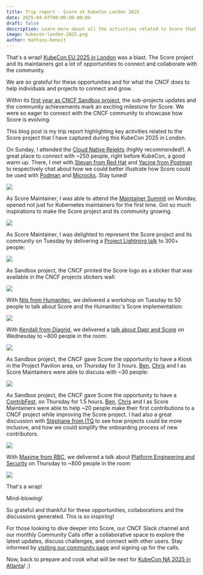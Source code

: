 ```yaml
---
title: Trip report - Score at KubeCon London 2025
date: 2025-04-07T00:00:00-00:00
draft: false
description: Learn more about all the activities related to Score that happened at KubeCon London 2025!
image: kubecon-london-2025.png
author: mathieu-benoit
---
```

That's a wrap! [KubeCon EU 2025 in London](https://score.dev/blog/score-at-kubecon-eu-in-london/) was a blast. The Score project and its maintainers got a lot of opportunities to connect and collaborate with the community.

We are so grateful for these opportunities and for what the CNCF does to help individuals and projects to connect and grow.

Within its [first year as CNCF Sandbox project](https://score.dev/blog/score-joins-the-cncf-as-a-sandbox-project/), the sub-projects updates and the community achievements mark an exciting milestone for Score. We were so eager to connect with the CNCF community to showcase how Score is evolving.

This blog post is my trip report highlighting key activities related to the Score project that I have captured during this KubeCon 2025 in London.

On Sunday, I attended the [Cloud Native Rejekts](https://cloud-native.rejekts.io/) (highly recommended!). A great place to connect with ~250 people, right before KubeCon, a good warm up. There, I met with [Stevan from Red Hat](https://www.linkedin.com/in/stevanlemeur/) and [Yacine from Postman](https://www.linkedin.com/in/yacinekheddache/) to respectively chat about how we could better illustrate how Score could be used with [Podman](https://podman.io/) and [Microcks](https://microcks.io/). Stay tuned!

![](rejekts.png)

As Score Maintainer, I was able to attend the [Maintainer Summit](https://events.linuxfoundation.org/kubecon-cloudnativecon-europe/features-add-ons/maintainer-summit/) on Monday, opened not just for Kubernetes maintainers for the first time. Got so much inspirations to make the Score project and its community growing.

![](maintainer-summit.jpg)

As Score Maintainer, I was delighted to represent the Score project and its community on Tuesday by delivering a [Project Lightning talk](https://sched.co/1tcwp) to 300+ people:

![](lightning.jpg)

As Sandbox project, the CNCF printed the Score logo as a sticker that was available in the CNCF projects stickers wall:

![](sticker.jpg)

With [Nils from Humanitec](https://www.linkedin.com/in/nilsty/), we delivered a workshop on Tuesday to 50 people to talk about Score and the Humanitec's Score implementation:

![](workshop.jpg)

With [Kendall from Diagrid](https://www.linkedin.com/in/kendallroden/), we delivered a [talk about Dapr and Score](https://sched.co/1txGi) on Wednesday to ~800 people in the room:

![](dapr.jpg)

As Sandbox project, the CNCF gave Score the opportunity to have a Kiosk in the Project Pavilion area, on Thursday for 3 hours. [Ben](https://www.linkedin.com/in/ben-meier-b76224129/), [Chris](https://www.linkedin.com/in/chris-stephenson-99ba3628/) and I as Score Maintainers were able to discuss with ~30 people:

![](kiosk.jpg)

As Sandbox project, the CNCF gave Score the opportunity to have a [ContribFest](https://sched.co/1tczO), on Thursday for 1.5 hours. [Ben](https://www.linkedin.com/in/ben-meier-b76224129/), [Chris](https://www.linkedin.com/in/chris-stephenson-99ba3628/) and I as Score Maintainers were able to help ~20 people make their first contributions to a CNCF project while improving the Score project. I had also a great discussion with [Stéphane from ITQ](https://www.linkedin.com/in/sestegra/) to see how projects could be more inclusive, and how we could simplify the onboarding process of new contributors.

![](contribfest.jpg)

With [Maxime from RBC](https://www.linkedin.com/in/maximecoquerel/), we delivered a talk about [Platform Engineering and Security](https://sched.co/1txGE) on Thursday to ~800 people in the room:

![](security.jpg)

That's a wrap!

Mind-blowing!

So grateful and thankful for these opportunities, collaborations and the discussions generated. This is so inspiring!

For those looking to dive deeper into Score, our CNCF Slack channel and our monthly Community Calls offer a collaborative space to explore the latest updates, discuss challenges, and connect with other users. Stay informed by [visiting our community page](https://docs.score.dev/docs/community/) and signing up for the calls.

Now, back to prepare and cook what will be next for [KubeCon NA 2025 in Atlanta](https://events.linuxfoundation.org/kubecon-cloudnativecon-north-america/)! ;)